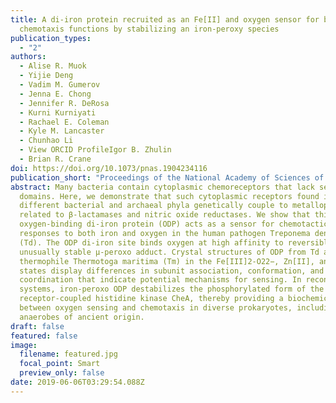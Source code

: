 ```yaml
---
title: A di-iron protein recruited as an Fe[II] and oxygen sensor for bacterial
  chemotaxis functions by stabilizing an iron-peroxy species
publication_types:
  - "2"
authors:
  - Alise R. Muok
  - Yijie Deng
  - Vadim M. Gumerov
  - Jenna E. Chong
  - Jennifer R. DeRosa
  - Kurni Kurniyati
  - Rachael E. Coleman
  - Kyle M. Lancaster
  - Chunhao Li
  - View ORCID ProfileIgor B. Zhulin
  - Brian R. Crane
doi: https://doi.org/10.1073/pnas.1904234116
publication_short: "Proceedings of the National Academy of Sciences of the USA 116: 14955-14960"
abstract: Many bacteria contain cytoplasmic chemoreceptors that lack sensor
  domains. Here, we demonstrate that such cytoplasmic receptors found in 8
  different bacterial and archaeal phyla genetically couple to metalloproteins
  related to β-lactamases and nitric oxide reductases. We show that this
  oxygen-binding di-iron protein (ODP) acts as a sensor for chemotactic
  responses to both iron and oxygen in the human pathogen Treponema denticola
  (Td). The ODP di-iron site binds oxygen at high affinity to reversibly form an
  unusually stable μ-peroxo adduct. Crystal structures of ODP from Td and the
  thermophile Thermotoga maritima (Tm) in the Fe[III]2-O22−, Zn[II], and apo
  states display differences in subunit association, conformation, and metal
  coordination that indicate potential mechanisms for sensing. In reconstituted
  systems, iron-peroxo ODP destabilizes the phosphorylated form of the
  receptor-coupled histidine kinase CheA, thereby providing a biochemical link
  between oxygen sensing and chemotaxis in diverse prokaryotes, including
  anaerobes of ancient origin.
draft: false
featured: false
image:
  filename: featured.jpg
  focal_point: Smart
  preview_only: false
date: 2019-06-06T03:29:54.088Z
---
```

